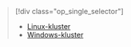 > [!div class="op_single_selector"]
> * [Linux-kluster](../articles/hdinsight/hdinsight-hbase-tutorial-get-started-linux.md)
> * [Windows-kluster](../articles/hdinsight/hdinsight-hbase-tutorial-get-started.md)
> 
> 

<!--HONumber=Sep16_HO3-->


